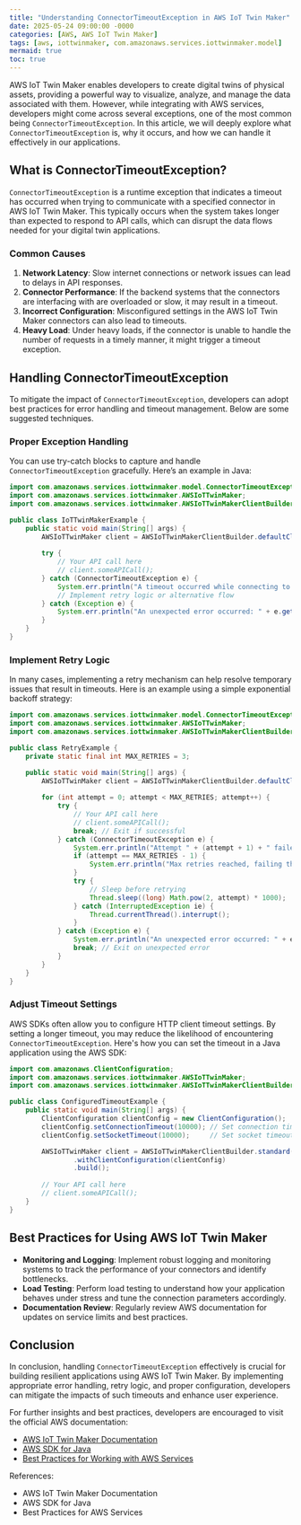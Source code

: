 ```yaml
---
title: "Understanding ConnectorTimeoutException in AWS IoT Twin Maker"
date: 2025-05-24 09:00:00 -0000
categories: [AWS, AWS IoT Twin Maker]
tags: [aws, iottwinmaker, com.amazonaws.services.iottwinmaker.model]
mermaid: true
toc: true
---
```



AWS IoT Twin Maker enables developers to create digital twins of physical assets, providing a powerful way to visualize, analyze, and manage the data associated with them. However, while integrating with AWS services, developers might come across several exceptions, one of the most common being `ConnectorTimeoutException`. In this article, we will deeply explore what `ConnectorTimeoutException` is, why it occurs, and how we can handle it effectively in our applications.

## What is ConnectorTimeoutException?

`ConnectorTimeoutException` is a runtime exception that indicates a timeout has occurred when trying to communicate with a specified connector in AWS IoT Twin Maker. This typically occurs when the system takes longer than expected to respond to API calls, which can disrupt the data flows needed for your digital twin applications.

### Common Causes

1. **Network Latency**: Slow internet connections or network issues can lead to delays in API responses.
2. **Connector Performance**: If the backend systems that the connectors are interfacing with are overloaded or slow, it may result in a timeout.
3. **Incorrect Configuration**: Misconfigured settings in the AWS IoT Twin Maker connectors can also lead to timeouts.
4. **Heavy Load**: Under heavy loads, if the connector is unable to handle the number of requests in a timely manner, it might trigger a timeout exception.

## Handling ConnectorTimeoutException

To mitigate the impact of `ConnectorTimeoutException`, developers can adopt best practices for error handling and timeout management. Below are some suggested techniques.

### Proper Exception Handling

You can use try-catch blocks to capture and handle `ConnectorTimeoutException` gracefully. Here’s an example in Java:

```java
import com.amazonaws.services.iottwinmaker.model.ConnectorTimeoutException;
import com.amazonaws.services.iottwinmaker.AWSIoTTwinMaker;
import com.amazonaws.services.iottwinmaker.AWSIoTTwinMakerClientBuilder;

public class IoTTwinMakerExample {
    public static void main(String[] args) {
        AWSIoTTwinMaker client = AWSIoTTwinMakerClientBuilder.defaultClient();
        
        try {
            // Your API call here
            // client.someAPICall();
        } catch (ConnectorTimeoutException e) {
            System.err.println("A timeout occurred while connecting to the Twin Maker: " + e.getMessage());
            // Implement retry logic or alternative flow
        } catch (Exception e) {
            System.err.println("An unexpected error occurred: " + e.getMessage());
        }
    }
}
```

### Implement Retry Logic

In many cases, implementing a retry mechanism can help resolve temporary issues that result in timeouts. Here is an example using a simple exponential backoff strategy:

```java
import com.amazonaws.services.iottwinmaker.model.ConnectorTimeoutException;
import com.amazonaws.services.iottwinmaker.AWSIoTTwinMaker;
import com.amazonaws.services.iottwinmaker.AWSIoTTwinMakerClientBuilder;

public class RetryExample {
    private static final int MAX_RETRIES = 3;

    public static void main(String[] args) {
        AWSIoTTwinMaker client = AWSIoTTwinMakerClientBuilder.defaultClient();
        
        for (int attempt = 0; attempt < MAX_RETRIES; attempt++) {
            try {
                // Your API call here
                // client.someAPICall();
                break; // Exit if successful
            } catch (ConnectorTimeoutException e) {
                System.err.println("Attempt " + (attempt + 1) + " failed: " + e.getMessage());
                if (attempt == MAX_RETRIES - 1) {
                    System.err.println("Max retries reached, failing the operation.");
                }
                try {
                    // Sleep before retrying
                    Thread.sleep((long) Math.pow(2, attempt) * 1000);
                } catch (InterruptedException ie) {
                    Thread.currentThread().interrupt();
                }
            } catch (Exception e) {
                System.err.println("An unexpected error occurred: " + e.getMessage());
                break; // Exit on unexpected error
            }
        }
    }
}
```

### Adjust Timeout Settings

AWS SDKs often allow you to configure HTTP client timeout settings. By setting a longer timeout, you may reduce the likelihood of encountering `ConnectorTimeoutException`. Here's how you can set the timeout in a Java application using the AWS SDK:

```java
import com.amazonaws.ClientConfiguration;
import com.amazonaws.services.iottwinmaker.AWSIoTTwinMaker;
import com.amazonaws.services.iottwinmaker.AWSIoTTwinMakerClientBuilder;

public class ConfiguredTimeoutExample {
    public static void main(String[] args) {
        ClientConfiguration clientConfig = new ClientConfiguration();
        clientConfig.setConnectionTimeout(10000); // Set connection timeout to 10 seconds
        clientConfig.setSocketTimeout(10000);     // Set socket timeout to 10 seconds

        AWSIoTTwinMaker client = AWSIoTTwinMakerClientBuilder.standard()
                .withClientConfiguration(clientConfig)
                .build();
        
        // Your API call here
        // client.someAPICall();
    }
}
```

## Best Practices for Using AWS IoT Twin Maker

- **Monitoring and Logging**: Implement robust logging and monitoring systems to track the performance of your connectors and identify bottlenecks.
- **Load Testing**: Perform load testing to understand how your application behaves under stress and tune the connection parameters accordingly.
- **Documentation Review**: Regularly review AWS documentation for updates on service limits and best practices.

## Conclusion

In conclusion, handling `ConnectorTimeoutException` effectively is crucial for building resilient applications using AWS IoT Twin Maker. By implementing appropriate error handling, retry logic, and proper configuration, developers can mitigate the impacts of such timeouts and enhance user experience.

For further insights and best practices, developers are encouraged to visit the official AWS documentation:

- [AWS IoT Twin Maker Documentation](https://docs.aws.amazon.com/iot-twinmaker/latest/userguide/what-is.html)
- [AWS SDK for Java](https://aws.amazon.com/sdk-for-java/)
- [Best Practices for Working with AWS Services](https://aws.amazon.com/architecture/) 

References:

- AWS IoT Twin Maker Documentation
- AWS SDK for Java
- Best Practices for AWS Services
